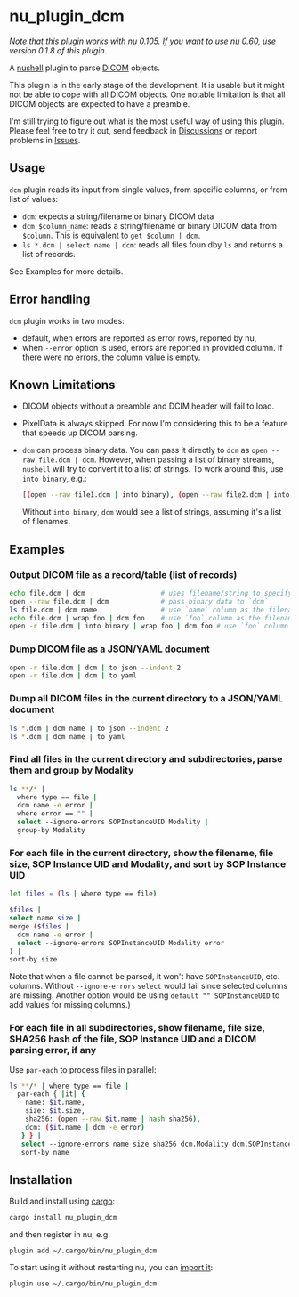 # nu_plugin_dcm

*Note that this plugin works with nu 0.105. If you want to use nu 0.60, use version 0.1.8 of this plugin.*

A [nushell](https://www.nushell.sh/) plugin to parse [DICOM](https://en.wikipedia.org/wiki/DICOM) objects.

This plugin is in the early stage of the development. It is usable but it might not be able to cope
with all DICOM objects. One notable limitation is that all DICOM objects are expected to have a preamble.

I'm still trying to figure out what is the most useful way of using this plugin. Please feel free to try it out,
send feedback in [Discussions](https://github.com/realcundo/nu_plugin_dcm/discussions) or report problems in [Issues](https://github.com/realcundo/nu_plugin_dcm/issues).

## Usage
`dcm` plugin reads its input from single values, from specific columns, or from list of values:
- `dcm`: expects a string/filename or binary DICOM data
- `dcm $column_name`: reads a string/filename or binary DICOM data from `$column`. This is
  equivalent to `get $column | dcm`.
- `ls *.dcm | select name | dcm`: reads all files foun dby `ls` and returns a list of records.

See Examples for more details.

## Error handling

`dcm` plugin works in two modes:
- default, when errors are reported as error rows, reported by nu,
- when `--error` option is used, errors are reported in provided column. If there were no errors, the column value is empty.

## Known Limitations

- DICOM objects without a preamble and DCIM header will fail to load.
- PixelData is always skipped. For now I'm considering this to be a feature that speeds up DICOM parsing.
- `dcm` can process binary data. You can pass it directly to `dcm` as `open --raw file.dcm | dcm`. However, when passing a list of binary streams,
  `nushell` will try to convert it to a list of strings. To work around this, use `into binary`, e.g.:
  ```sh
  [(open --raw file1.dcm | into binary), (open --raw file2.dcm | into binary)] | dcm
  ```

  Without `into binary`, `dcm` would see a list of strings, assuming it's a list of filenames.


## Examples

### Output DICOM file as a record/table (list of records)
```sh
echo file.dcm | dcm                   # uses filename/string to specify which file to open
open --raw file.dcm | dcm             # pass binary data to `dcm`
ls file.dcm | dcm name                # use `name` column as the filename (equivalent of `ls file.dcm | select name | dcm`)
echo file.dcm | wrap foo | dcm foo    # use `foo` column as the filename
open -r file.dcm | into binary | wrap foo | dcm foo # use `foo` column as binary data (see Known Limitations for details)
```

### Dump DICOM file as a JSON/YAML document
```sh
open -r file.dcm | dcm | to json --indent 2
open -r file.dcm | dcm | to yaml
```

### Dump all DICOM files in the current directory to a JSON/YAML document
```sh
ls *.dcm | dcm name | to json --indent 2
ls *.dcm | dcm name | to yaml
```

### Find all files in the current directory and subdirectories, parse them and group by Modality

```sh
ls **/* |
  where type == file |
  dcm name -e error |
  where error == "" |
  select --ignore-errors SOPInstanceUID Modality |
  group-by Modality
```

### For each file in the current directory, show the filename, file size, SOP Instance UID and Modality, and sort by SOP Instance UID
```sh
let files = (ls | where type == file)

$files |
select name size |
merge ($files |
  dcm name -e error |
  select --ignore-errors SOPInstanceUID Modality error
) |
sort-by size
```
Note that when a file cannot be parsed, it won't have `SOPInstanceUID`, etc. columns. Without `--ignore-errors` `select`
would fail since selected columns are missing. Another option would be using `default "" SOPInstanceUID` to add values
for missing columns.)


### For each file in all subdirectories, show filename, file size, SHA256 hash of the file, SOP Instance UID and a DICOM parsing error, if any
Use `par-each` to process files in parallel:
```sh
ls **/* | where type == file |
  par-each { |it| {
    name: $it.name,
    size: $it.size,
    sha256: (open --raw $it.name | hash sha256),
    dcm: ($it.name | dcm -e error)
   } } |
   select --ignore-errors name size sha256 dcm.Modality dcm.SOPInstanceUID dcm.error |
   sort-by name
```


## Installation

Build and install using [cargo](https://doc.rust-lang.org/cargo/getting-started/installation.html):

```sh
cargo install nu_plugin_dcm
```

and then register in nu, e.g.

```nu
plugin add ~/.cargo/bin/nu_plugin_dcm
```

To start using it without restarting nu, you can [import it](https://www.nushell.sh/book/plugins.html#importing-plugins):

```nu
plugin use ~/.cargo/bin/nu_plugin_dcm
```
